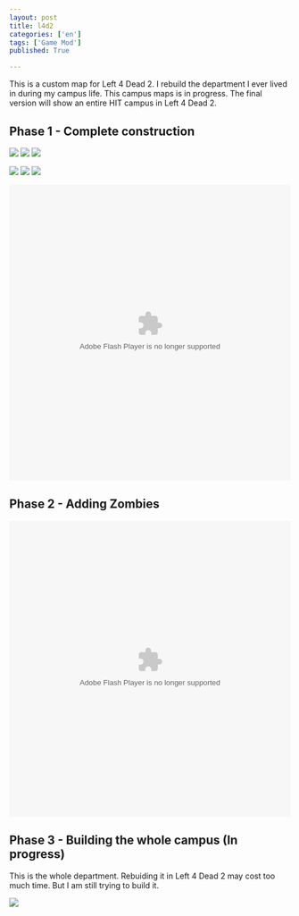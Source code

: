 ```yaml
---
layout: post
title: l4d2
categories: ['en']
tags: ['Game Mod']
published: True

---
```


This is a custom map for Left 4 Dead 2. I rebuild the department I ever lived in during my campus life. 
This campus maps is in progress. The final version will show an entire HIT campus in Left 4 Dead 2.

## Phase 1 - Complete construction

![](http://ww2.sinaimg.cn/large/6d0af205jw1eyhn0utb3jj21kw16oq8j.jpg)
![](http://ww3.sinaimg.cn/large/6d0af205jw1eyhn47xsx5j20zk0m8n48.jpg)
![](http://ww4.sinaimg.cn/large/6d0af205jw1eyhn7hj9byj20zk0m8dmr.jpg)

![](http://ww2.sinaimg.cn/large/6d0af205jw1eyhn4rkad0j20zk0m8n5b.jpg)
![](http://ww1.sinaimg.cn/large/6d0af205jw1eyhn59ogguj20zk0m8thg.jpg)
![](http://ww1.sinaimg.cn/large/6d0af205jw1eyhn6yiwckj20zk0m846u.jpg)

<embed src="http://static.video.qq.com/TPout.swf?vid=c0174lzohu7&auto=0" allowFullScreen="true" quality="high" width="100%" height="530" align="middle" allowScriptAccess="always" type="application/x-shockwave-flash" />

## Phase 2 - Adding Zombies

<embed src="http://static.video.qq.com/TPout.swf?vid=p0174b5bjeo&auto=0" allowFullScreen="true" quality="high" width="100%" height="530" align="middle" allowScriptAccess="always" type="application/x-shockwave-flash" />

## Phase 3 - Building the whole campus (In progress)

This is the whole department. Rebuiding it in Left 4 Dead 2 may cost too much time. But I am still trying to build it.

![](http://ww1.sinaimg.cn/large/6d0af205jw1eyhna28nl9j20m80esq76.jpg)